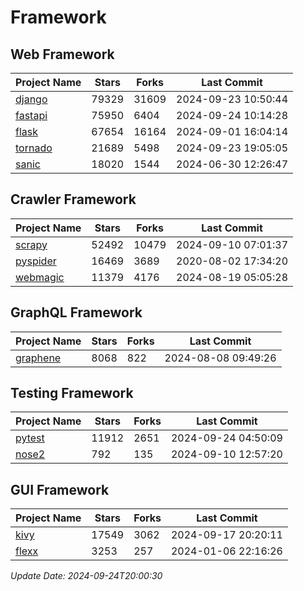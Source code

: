 # Framework

## Web Framework
| Project Name | Stars | Forks | Last Commit |
| ------------ | ----- | ----- | ----------- |
| [django](https://github.com/django/django) | 79329 | 31609 | 2024-09-23 10:50:44 |
| [fastapi](https://github.com/fastapi/fastapi) | 75950 | 6404 | 2024-09-24 10:14:28 |
| [flask](https://github.com/pallets/flask) | 67654 | 16164 | 2024-09-01 16:04:14 |
| [tornado](https://github.com/tornadoweb/tornado) | 21689 | 5498 | 2024-09-23 19:05:05 |
| [sanic](https://github.com/sanic-org/sanic) | 18020 | 1544 | 2024-06-30 12:26:47 |

## Crawler Framework
| Project Name | Stars | Forks | Last Commit |
| ------------ | ----- | ----- | ----------- |
| [scrapy](https://github.com/scrapy/scrapy) | 52492 | 10479 | 2024-09-10 07:01:37 |
| [pyspider](https://github.com/binux/pyspider) | 16469 | 3689 | 2020-08-02 17:34:20 |
| [webmagic](https://github.com/code4craft/webmagic) | 11379 | 4176 | 2024-08-19 05:05:28 |

## GraphQL Framework
| Project Name | Stars | Forks | Last Commit |
| ------------ | ----- | ----- | ----------- |
| [graphene](https://github.com/graphql-python/graphene) | 8068 | 822 | 2024-08-08 09:49:26 |

## Testing Framework
| Project Name | Stars | Forks | Last Commit |
| ------------ | ----- | ----- | ----------- |
| [pytest](https://github.com/pytest-dev/pytest) | 11912 | 2651 | 2024-09-24 04:50:09 |
| [nose2](https://github.com/nose-devs/nose2) | 792 | 135 | 2024-09-10 12:57:20 |

## GUI Framework
| Project Name | Stars | Forks | Last Commit |
| ------------ | ----- | ----- | ----------- |
| [kivy](https://github.com/kivy/kivy) | 17549 | 3062 | 2024-09-17 20:20:11 |
| [flexx](https://github.com/flexxui/flexx) | 3253 | 257 | 2024-01-06 22:16:26 |

*Update Date: 2024-09-24T20:00:30*